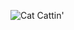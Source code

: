 ![Cat Cattin'](https://www.connexionfrance.com/var/connexion/storage/images/_aliases/articleimage/media/images/cat2/1038114-1-eng-GB/cat.jpg)
